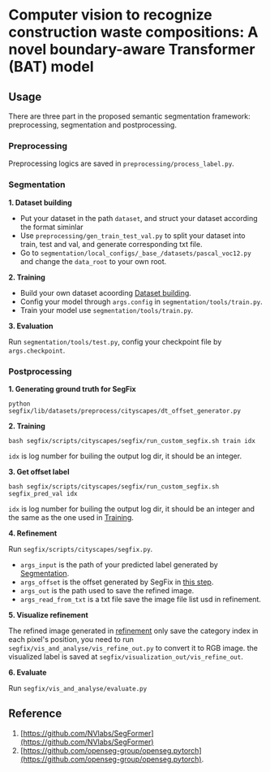 # Computer vision to recognize construction waste compositions: A novel boundary-aware Transformer (BAT) model
## Usage
There are three part in the proposed semantic segmentation framework: preprocessing, segmentation and postprocessing.
### Preprocessing
Preprocessing logics are saved in `preprocessing/process_label.py`.

### <span id="jump3">Segmentation</span>
**<span id="jump1">1. Dataset building</span>**

- Put your dataset in the path `dataset`, and struct your dataset according the format siminlar 
- Use `preprocessing/gen_train_test_val.py` to split your dataset into train, test and val, and generate corresponding 
txt file.
- Go to `segmentation/local_configs/_base_/datasets/pascal_voc12.py` and change the `data_root` to your own root.

**2. Training**
- Build your own dataset acoording [Dataset building](#jump1).
- Config your model through `args.config` in `segmentation/tools/train.py`.
- Train your model use `segmentation/tools/train.py`.

**3. Evaluation**

Run `segmentation/tools/test.py`, config your checkpoint file by `args.checkpoint`.

### Postprocessing
**1. Generating ground truth for SegFix**
```shell
python segfix/lib/datasets/preprocess/cityscapes/dt_offset_generator.py
```

**<span id="jump2">2. Training</span>**

```shell
bash segfix/scripts/cityscapes/segfix/run_custom_segfix.sh train idx
```
`idx` is log number for builing the output log dir, it should be an integer.

**<span id="jump2">3. Get offset label</span>**

```shell
bash segfix/scripts/cityscapes/segfix/run_custom_segfix.sh segfix_pred_val idx
```
`idx` is log number for builing the output log dir, it should be an integer and the same as the one used in [Training](#jump2).

**<span id="jump5">4. Refinement</span>**

Run `segfix/scripts/cityscapes/segfix.py`.
- `args_input` is the path of your predicted label generated by [Segmentation](#jump3).
- `args_offset` is the offset generated by SegFix in [this step](#jump4).
- `args_out` is the path used to save the refined image.
- `args_read_from_txt` is a txt file save the image file list usd in refinement.

**5. Visualize refinement**

The refined image generated in [refinement](#jump5) only save the category index in each pixel's position, 
you need to run `segfix/vis_and_analyse/vis_refine_out.py` to convert it to RGB image.
the visualized label is saved at `segfix/visualization_out/vis_refine_out`.

**6. Evaluate**

Run `segfix/vis_and_analyse/evaluate.py`

## Reference
1. [https://github.com/NVlabs/SegFormer](https://github.com/NVlabs/SegFormer)
2. [https://github.com/openseg-group/openseg.pytorch](https://github.com/openseg-group/openseg.pytorch).


